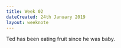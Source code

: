 ```yaml
---
title: Week 02
dateCreated: 24th January 2019
layout: weeknote
---
```

Ted has been eating fruit since he was baby.